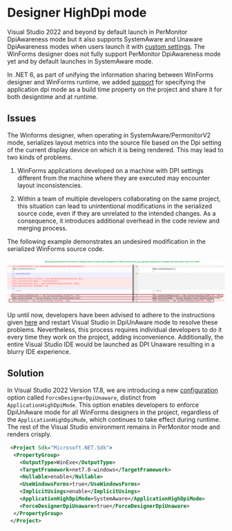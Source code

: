 # Designer HighDpi mode
Visual Studio 2022 and beyond by default launch in PerMonitor DpiAwareness mode but it also supports SystemAware and Unaware DpiAwareness modes when users launch it with [custom settings](https://docs.microsoft.com/visualstudio/designers/disable-dpi-awareness?view=vs-2022). The WinForms designer does not fully support PerMonitor DpiAwareness mode yet and by default launches in SystemAware mode.

In .NET 6, as part of unifying the information sharing between WinForms designer and WinForms runtime, we added [support](https://aka.ms/applicationconfiguration) for specifying the application dpi mode as a build time property on the project and share it for both designtime and at runtime.

## Issues
 The Winforms designer, when operating in SystemAware/PermonitorV2 mode, serializes layout metrics into the source file based on the Dpi setting of the current display device on which it is being rendered. This may lead to two kinds of problems.

 1. WinForms applications developed on a machine with DPI settings different from the machine where they are executed may encounter layout inconsistencies. 
 
 2. Within a team of multiple developers collaborating on the same project, this situation can lead to unintentional modifications in the serialized source code, even if they are unrelated to the intended changes. As a consequence, it introduces additional overhead in the code review and merging process.

The following example demonstrates an undesired modification in the serialized WinForms source code.

![Unwanted Serialization changes](../images/Serialization.png)


Up until now, developers have been advised to adhere to the instructions given [here](https://go.microsoft.com/fwlink/?linkid=875609) and restart Visual Studio in DpiUnAware mode to resolve these problems. Nevertheless, this process requires individual developers to do it every time they work on the project, adding inconvenience. Additionally, the entire Visual Studio IDE would be launched as DPI Unaware resulting in a blurry IDE experience.

## Solution

In Visual Studio 2022 Version 17.8, we are introducing a new [configuration]((https://aka.ms/applicationconfiguration)) option called `ForceDesignerDpiUnaware`, distinct from `ApplicationHighDpiMode`. This option enables developers to enforce DpiUnAware mode for all WinForms designers in the project, regardless of the `ApplicationHighDpiMode`, which continues to take effect during runtime. The rest of the Visual Studio environment remains in PerMonitor mode and renders crisply.


```xml
 <Project Sdk="Microsoft.NET.Sdk">
  <PropertyGroup>
    <OutputType>WinExe</OutputType>
    <TargetFramework>net7.0-windows</TargetFramework>
    <Nullable>enable</Nullable>
    <UseWindowsForms>true</UseWindowsForms>
    <ImplicitUsings>enable</ImplicitUsings>
    <ApplicationHighDpiMode>SystemAware</ApplicationHighDpiMode>
    <ForceDesignerDpiUnaware>true</ForceDesignerDpiUnaware>
  </PropertyGroup>
 </Project>
```
